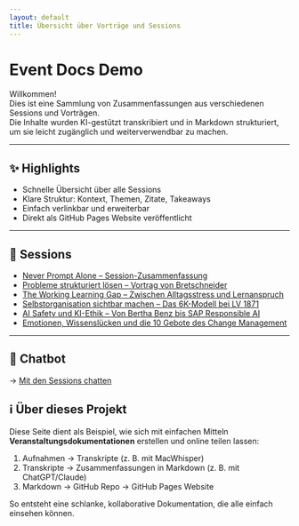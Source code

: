 ```yaml
---
layout: default
title: Übersicht über Vorträge und Sessions
---
```


# Event Docs Demo

Willkommen!  
Dies ist eine Sammlung von Zusammenfassungen aus verschiedenen Sessions und Vorträgen.  
Die Inhalte wurden KI-gestützt transkribiert und in Markdown strukturiert, um sie leicht zugänglich und weiterverwendbar zu machen.

---

## ✨ Highlights
- Schnelle Übersicht über alle Sessions
- Klare Struktur: Kontext, Themen, Zitate, Takeaways
- Einfach verlinkbar und erweiterbar
- Direkt als GitHub Pages Website veröffentlicht

---

## 📂 Sessions

- [Never Prompt Alone – Session-Zusammenfassung](Session_Never_Prompt_Alone.md)
- [Probleme strukturiert lösen – Vortrag von Bretschneider](Session_Probleme_strukturiert_loesen.md)
- [The Working Learning Gap – Zwischen Alltagsstress und Lernanspruch](Session_Working_Learning_Gap.md)
- [Selbstorganisation sichtbar machen – Das 6K-Modell bei LV 1871](Session_Selbstorganisation_6K_Modell.md)
- [AI Safety und KI-Ethik – Von Bertha Benz bis SAP Responsible AI](Session_AI_Safety_KI_Ethik.md)
- [Emotionen, Wissenslücken und die 10 Gebote des Change Management](Session_Change_Management_10_Gebote.md)

---

## 💬 Chatbot
→ [Mit den Sessions chatten](https://chat.openai.com/g/g-68cfb40e976c8191b0fab48ee8462cbe-event-doku-bot)

## ℹ️ Über dieses Projekt
Diese Seite dient als Beispiel, wie sich mit einfachen Mitteln  
**Veranstaltungsdokumentationen** erstellen und online teilen lassen:

1. Aufnahmen → Transkripte (z. B. mit MacWhisper)  
2. Transkripte → Zusammenfassungen in Markdown (z. B. mit ChatGPT/Claude)  
3. Markdown → GitHub Repo → GitHub Pages Website  

So entsteht eine schlanke, kollaborative Dokumentation, die alle einfach einsehen können.